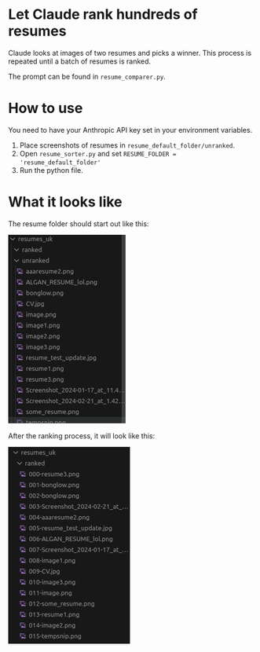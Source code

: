 # Let Claude rank hundreds of resumes

Claude looks at images of two resumes and picks a winner. This process is repeated until a batch of resumes is ranked.

The prompt can be found in `resume_comparer.py`.

# How to use

You need to have your Anthropic API key set in your environment variables.

1. Place screenshots of resumes in `resume_default_folder/unranked`.
2. Open `resume_sorter.py` and set `RESUME_FOLDER = 'resume_default_folder'`
2. Run the python file.

# What it looks like

The resume folder should start out like this:

![unranked](readme_images/unranked.png)

After the ranking process, it will look like this:

![ranked resumes](readme_images/ranked.png)
